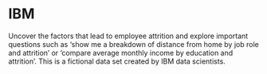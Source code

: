 # IBM
 Uncover the factors that lead to employee attrition and explore important questions such as
 ‘show me a breakdown of distance from home by job role and attrition’ or
 ‘compare average monthly income by education and attrition’.
 This is a fictional data set created by IBM data scientists.
